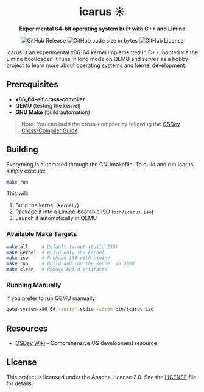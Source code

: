 <div align="center">

# icarus ☀️

**Experimental 64-bit operating system built with C++ and Limine**

![GitHub Release](https://img.shields.io/github/v/release/DylanBT928/icarus)
![GitHub code size in bytes](https://img.shields.io/github/languages/code-size/DylanBT928/icarus)
![GitHub License](https://img.shields.io/github/license/DylanBT928/icarus)

</div>

Icarus is an experimental x86-64 kernel implemented in C++, booted via the Limine bootloader. It runs in long mode on QEMU and serves as a hobby project to learn more about operating systems and kernel development.

## Prerequisites

- **x86_64-elf cross-compiler**
- **QEMU** (testing the kernel)
- **GNU Make** (build automation)

> Note: You can build the cross-compiler by following the [OSDev Cross-Compiler Guide](https://wiki.osdev.org/GCC_Cross-Compiler).

## Building

Everything is automated through the GNUmakefile.
To build and run Icarus, simply execute:

```bash
make run
```

This will:

1. Build the kernel (`kernel/`)
2. Package it into a Limine-bootable ISO (`bin/icarus.iso`)
3. Launch it automatically in QEMU

### Available Make Targets

```bash
make all     # Default target (build ISO)
make kernel  # Build only the kernel
make iso     # Package ISO with Limine
make run     # Build and run the kernel in QEMU
make clean   # Remove build artifacts
```

### Running Manually

If you prefer to run QEMU manually:

```bash
qemu-system-x86_64 -serial stdio -cdrom bin/icarus.iso
```

## Resources

- [OSDev Wiki](https://wiki.osdev.org/) - Comprehensive OS development resource

## License

This project is licensed under the Apache License 2.0. See the [LICENSE](./LICENSE) file for details.
